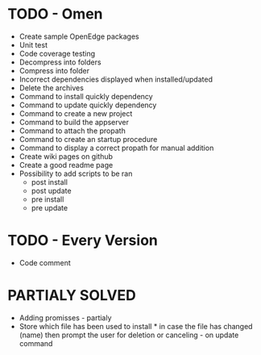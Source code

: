 # TODO - Omen

   * Create sample OpenEdge packages
   * Unit test
   * Code coverage testing
   * Decompress into folders
   * Compress into folder
   * Incorrect dependencies displayed when installed/updated
   * Delete the archives
   * Command to install quickly dependency
   * Command to update quickly dependency
   * Command to create a new project
   * Command to build the appserver
   * Command to attach the propath
   * Command to create an startup procedure
   * Command to display a correct propath for manual addition
   * Create wiki pages on github
   * Create a good readme page
   * Possibility to add scripts to be ran
       * post install
       * post update
       * pre install
       * pre update

# TODO - Every Version

   * Code comment

# PARTIALY SOLVED
   * Adding promisses - partialy
   * Store which file has been used to install
          * in case the file has changed (name) then prompt the user for deletion or canceling - on update command
